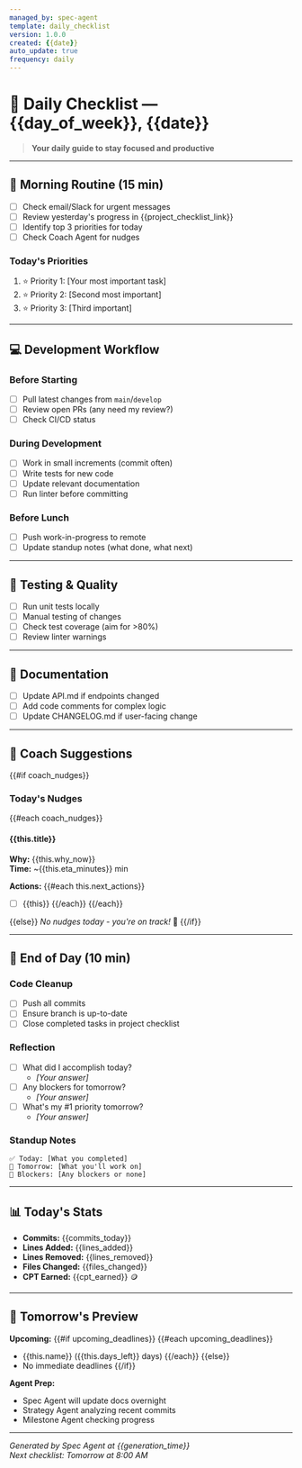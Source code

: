 ```yaml
---
managed_by: spec-agent
template: daily_checklist
version: 1.0.0
created: {{date}}
auto_update: true
frequency: daily
---
```


# 📅 Daily Checklist — {{day_of_week}}, {{date}}

> **Your daily guide to stay focused and productive**

---

## 🌅 Morning Routine (15 min)

- [ ] Check email/Slack for urgent messages
- [ ] Review yesterday's progress in {{project_checklist_link}}
- [ ] Identify top 3 priorities for today
- [ ] Check Coach Agent for nudges

### Today's Priorities
1. ⭐ Priority 1: [Your most important task]
2. ⭐ Priority 2: [Second most important]
3. ⭐ Priority 3: [Third important]

---

## 💻 Development Workflow

### Before Starting
- [ ] Pull latest changes from `main`/`develop`
- [ ] Review open PRs (any need my review?)
- [ ] Check CI/CD status

### During Development
- [ ] Work in small increments (commit often)
- [ ] Write tests for new code
- [ ] Update relevant documentation
- [ ] Run linter before committing

### Before Lunch
- [ ] Push work-in-progress to remote
- [ ] Update standup notes (what done, what next)

---

## 🧪 Testing & Quality

- [ ] Run unit tests locally
- [ ] Manual testing of changes
- [ ] Check test coverage (aim for >80%)
- [ ] Review linter warnings

---

## 📝 Documentation

- [ ] Update API.md if endpoints changed
- [ ] Add code comments for complex logic
- [ ] Update CHANGELOG.md if user-facing change

---

## 🧘 Coach Suggestions

<!-- Auto-populated by Coach Agent -->

{{#if coach_nudges}}
### Today's Nudges

{{#each coach_nudges}}
#### {{this.title}}
**Why:** {{this.why_now}}  
**Time:** ~{{this.eta_minutes}} min

**Actions:**
{{#each this.next_actions}}
- [ ] {{this}}
{{/each}}
{{/each}}

{{else}}
*No nudges today - you're on track!* 🎯
{{/if}}

---

## 🏁 End of Day (10 min)

### Code Cleanup
- [ ] Push all commits
- [ ] Ensure branch is up-to-date
- [ ] Close completed tasks in project checklist

### Reflection
- [ ] What did I accomplish today?
  - _[Your answer]_
- [ ] Any blockers for tomorrow?
  - _[Your answer]_
- [ ] What's my #1 priority tomorrow?
  - _[Your answer]_

### Standup Notes
```
✅ Today: [What you completed]
🚀 Tomorrow: [What you'll work on]
🚧 Blockers: [Any blockers or none]
```

---

## 📊 Today's Stats

<!-- Auto-tracked by Context Agent -->

- **Commits:** {{commits_today}}
- **Lines Added:** {{lines_added}}
- **Lines Removed:** {{lines_removed}}
- **Files Changed:** {{files_changed}}
- **CPT Earned:** {{cpt_earned}} 🪙

---

## 🎯 Tomorrow's Preview

**Upcoming:**
{{#if upcoming_deadlines}}
{{#each upcoming_deadlines}}
- {{this.name}} ({{this.days_left}} days)
{{/each}}
{{else}}
- No immediate deadlines
{{/if}}

**Agent Prep:**
- Spec Agent will update docs overnight
- Strategy Agent analyzing recent commits
- Milestone Agent checking progress

---

*Generated by Spec Agent at {{generation_time}}*  
*Next checklist: Tomorrow at 8:00 AM*

